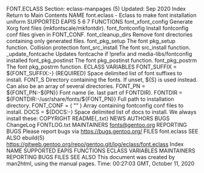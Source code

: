 FONT.ECLASS
Section: eclass-manpages (5)
Updated: Sep 2020
Index Return to Main Contents
NAME
font.eclass - Eclass to make font installation uniform
SUPPORTED EAPIS
5 6 7
FUNCTIONS
font_xfont_config
Generate Xorg font files (mkfontscale/mkfontdir).
font_fontconfig
Install fontconfig conf files given in FONT_CONF.
font_cleanup_dirs
Remove font directories containing only generated files.
font_pkg_setup
The font pkg_setup function. Collision protection
font_src_install
The font src_install function.
_update_fontcache
Updates fontcache if !prefix and media-libs/fontconfig installed
font_pkg_postinst
The font pkg_postinst function.
font_pkg_postrm
The font pkg_postrm function.
ECLASS VARIABLES
FONT_SUFFIX = ${FONT_SUFFIX:-} (REQUIRED)
Space delimited list of font suffixes to install.
FONT_S
Directory containing the fonts. If unset, ${S} is used instead. Can also be an array of several directories.
FONT_PN = ${FONT_PN:-${PN}}
Font name (ie. last part of FONTDIR).
FONTDIR = ${FONTDIR:-/usr/share/fonts/${FONT_PN}}
Full path to installation directory.
FONT_CONF = ( "" )
Array containing fontconfig conf files to install.
DOCS = ${DOCS:-}
Space delimited list of docs to install. We always install these: COPYRIGHT README{,.txt} NEWS AUTHORS BUGS ChangeLog FONTLOG.txt
MAINTAINERS
fonts@gentoo.org
REPORTING BUGS
Please report bugs via https://bugs.gentoo.org/
FILES
font.eclass
SEE ALSO
ebuild(5)
https://gitweb.gentoo.org/repo/gentoo.git/log/eclass/font.eclass
Index
NAME
SUPPORTED EAPIS
FUNCTIONS
ECLASS VARIABLES
MAINTAINERS
REPORTING BUGS
FILES
SEE ALSO
This document was created by man2html, using the manual pages.
Time: 00:27:03 GMT, October 11, 2020